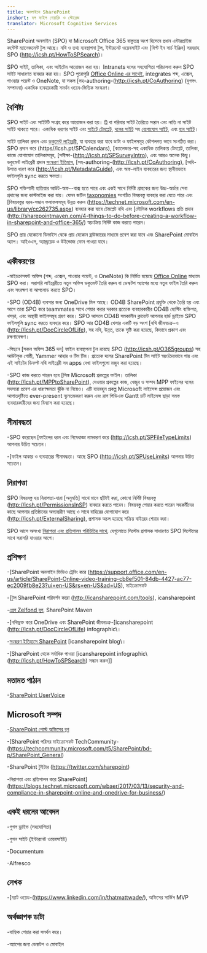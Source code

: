 ```yaml
---
title: অনলাইনে SharePoint
inshort: দল ফাইল শেয়ারিং ও স্টোরেজ
translator: Microsoft Cognitive Services
---
```



SharePoint অনলাইন (SPO) যা Microsoft Office 365 বাস্তুতন্ত্র অংশ হিসেবে প্রধান এন্টারপ্রাইজ কন্টেন্ট ম্যানেজমেন্ট টুল আছে। নথি ও তথ্য ব্যবস্থাপনা টুল, ইন্টারনেট ওয়েবসাইট এবং [বিল্ট ইন সার্চ ইঞ্জিন] সরবরাহ SPO (http://icsh.pt/HowToSPSearch)।

SPO সাইট, তালিকা, এবং আইটেম আয়োজন করা হয়। Intranets দলের সহযোগিতা পরিচালনা করুন SPO সাইট সাধারণত ব্যবহার করা হয়। SPO পুরোপুরি [Office Online এর সাথেই](https://technet.microsoft.com/en-us/library/word-online-service-description.aspx), integrates শব্দ, এক্সেল, পাওয়ার পয়েন্ট ও OneNote, যা সকল [সহ-authoring-(http://icsh.pt/CoAuthoring) (যুগপৎ সম্পাদনা) একাধিক ব্যবহারকারী সমর্থন ওয়েব-ভিত্তিক সংস্করণ।

বৈশিষ্ট্য
---------

SPO সাইট এবং সাইটটি সংগ্রহ করে আয়োজন করা হয়। ট্রি বা পরিবার সাইট তৈরিতে সন্তান এবং নাতি না সাইট সাইট থাকতে পারে। একাধিক ধরণের সাইট এবং [সাইটে টেমপ্লেট](https://support.office.com/en-us/article/Using-templates-to-create-different-kinds-of-SharePoint-sites-449eccec-ff99-4cf3-b62e-dcfee37e8da4), [দলের সাইট](https://support.office.com/en-us/article/what-is-a-sharepoint-team-site-75545757-36c3-46a7-beed-0aaa74f0401e) সহ [যোগাযোগ সাইট](https://support.office.com/en-us/article/what-is-a-sharepoint-communication-site-94a33429-e580-45c3-a090-5512a8070732), এবং [হাব সাইট](https://docs.microsoft.com/en-us/sharepoint/dev/features/hub-site/hub-site-overview)।

সাইট তালিকা প্রদান এবং [ডকুমেন্ট লাইব্রেরী](http://icsh.pt/SPDocLibs), যা ব্যবহার করা যাবে ডাটা ও ফাইলসমূহ কৌশলগত ভাবে সংগঠিত করা। SPO প্রদান করে (https//icsh.pt/SPCalendars), [ক্যালেন্ডার-সহ একাধিক তালিকায় টেমপ্লেট, তালিকা, কাজে যোগাযোগ তালিকাসমূহ, [সমীক্ষা-(http://icsh.pt/SPSurveyIntro), এবং আরও অনেক কিছু। ডকুমেন্ট লাইব্রেরী প্রদান [সংস্করণ ইতিহাস](http://icsh.pt/VersionHistory), [সহ-authoring-(http://icsh.pt/CoAuthoring), [অধি-উপাত্ত ধারণ করে (http://icsh.pt/MetadataGuide), এবং অফ-লাইন ব্যবহারের জন্য স্থানীয়ভাবে ফাইলগুলি sync করতে ক্ষমতা।

SPO শক্তিশালী হাতিয়ার আউট-অফ--বাক্স হতে পারে এবং একই সাথে নির্দিষ্ট গ্রাহকের জন্য উচ্চ-অর্ডার সেবা প্রদানের জন্য কাস্টমাইজ করা যায়। যেমন জটিল [taxonomies](http://sharepointmaven.com/2-ways-to-design-sharepoint-taxonomy-for-an-organization/) সংগঠিত বিষয়বস্তু ব্যবহার করা যেতে পারে এবং [বিষয়বস্তুর ধরন-সন্ধান ফলাফলসমূহ উন্নত করুন (https://technet.microsoft.com/en-us/library/cc262735.aspx) ব্যবহার করা যাবে টেমপ্লেট নথি এবং [মৌলিক workflows প্রতি প্রদান (http://sharepointmaven.com/4-things-to-do-before-creating-a-workflow-in-sharepoint-and-office-365/) স্বয়ংক্রিয় নির্দিষ্ট কাজ করতে পারেন।

SPO প্রায় যেকোনো ডিভাইস থেকে প্রায় যেকোন ব্রাউজারের মাধ্যমে প্রবেশ করা যাবে এবং SharePoint মোবাইল অ্যাপ। আইওএস, অ্যান্ড্রয়েড ও উইন্ডোজ ফোন পাওয়া যাবে।

একীকরণের
---------

-মাইক্রোসফট অফিস (শব্দ, এক্সেল, পাওয়ার পয়েন্ট, ও OneNote) কি নির্মিত হয়েছে [Office Online](https://technet.microsoft.com/en-us/library/word-online-service-description.aspx) মাধ্যমে SPO করা। সরাসরি লাইব্রেরীতে নতুন অফিস ডকুমেন্ট তৈরি করুন বা ডেস্কটপ অ্যাপের মধ্যে নতুন ফাইল তৈরি করুন এবং সংরক্ষণ বা আপলোড করতে SPO।

-SPO (OD4B) ব্যবসার জন্য OneDrive মিল আছে। OD4B SharePoint প্রযুক্তি থেকে তৈরি হয় এবং আগে তারা SPO করে teammates সাথে শেয়ার করার দরকার প্রত্যেক ব্যবহারকারীর OD4B হোস্টিং ব্যক্তিগত, খসড়া, এবং অস্থায়ী ফাইলসমূহ গ্রহণ করে। SPO আসলে OD4B সমকালীন ক্লায়েন্ট আপনার হার্ড ড্রাইভে SPO ফাইলগুলি sync করতে ব্যবহার করে। SPO আর OD4B খেলার একটি বড় অংশ [নথি জীবনচক্র-এ (http://icsh.pt/DocCircleOfLife), সহ নথি, উন্নত, তাকে সৃষ্টি করা হয়েছে, কিভাবে প্রকাশ এবং রক্ষণাবেক্ষণ।

-পিছনে [সকল অফিস 365 দল] ফাইল ব্যবস্থাপনা টুল রয়েছে SPO (http://icsh.pt/O365groups) সহ আউটলুক গোষ্ঠী, Yammer আহার ও টিম টিম। প্রত্যেক দলের SharePoint টিম সাইট স্বয়ংক্রিয়ভাবে পায় এবং এই সাইটের ডিফল্ট নথি লাইব্রেরী সব apps দেখা ফাইলগুলো মজুদ করা হয়েছে।

-SPO কাজ করতে পারেন হবে [সিঙ্ক Microsoft প্রকল্পের ফাইল। তালিকা (http://icsh.pt/MPPtoSharePoint), দেওয়ার প্রকল্পের কাজ, খেজুর ও সম্পদ MPP ফাইলের দলের সদস্যরা প্রবেশ এর ধারণক্ষমতা ঝুঁকি না নিয়েও। এটি ব্যয়বহুল প্রকল্প Microsoft লাইসেন্স প্রয়োজন এবং আপাতদৃষ্টিতে ever-present ন্যূনতমকরণ করুন এবং রাগ পিডিএফ Gantt চার্ট লাইসেন্স ছাড়া সমস্ত ব্যবহারকারীদের জন্য বিন্যাস করা হয়েছে।

সীমাবদ্ধতা
---------

-SPO করেছেন [ফাইলের ধরন এবং নিষেধাজ্ঞা নামকরণ করে (http://icsh.pt/SPFileTypeLimits) আপনার উচিত সচেতন।

-[ফাইল আকার ও ব্যবহারের সীমাবদ্ধতা। আছে SPO (http://icsh.pt/SPUseLimits) আপনার উচিত সচেতন।

নিরাপত্তা
---------

SPO বিষয়বস্তু হয় নিরাপত্তা-যারা [অনুমতি] সাথে মানে ছাঁটাই করা, কোনো নির্দিষ্ট বিষয়বস্তু (http://icsh.pt/PermissionsInSP) ব্যবহার করতে পারেন। বিষয়বস্তু শেয়ার করতে পারেন সহকর্মীদের কাছে আপনার প্রতিষ্ঠানের অভ্যন্তরীণ আছে ও সাথে বাহিরের যোগাযোগ করে (http://icsh.pt/ExternalSharing), প্রশাসক অচল হয়েছে সক্রিয় বাইরের শেয়ার করা।

SPO আসে অসংখ্য [নিরাপত্তা এবং প্রতিপালন পরিচিতির সাথে](https://blogs.technet.microsoft.com/wbaer/2017/03/13/security-and-compliance-in-sharepoint-online-and-onedrive-for-business/), যেগুলোতে সিস্টেম প্রশাসক সাধারণত SPO সিস্টেমের সাথে সরাসরি যাওয়ার আগে।

প্রশিক্ষণ
---------

-[SharePoint অনলাইন ভিডিও ট্রেনিং করে (https://support.office.com/en-us/article/SharePoint-Online-video-training-cb8ef501-84db-4427-ac77-ec2009fb8e23?ui=en-US&rs=en-US&ad=US), মাইক্রোসফট

-[টুল SharePoint পরিদর্শন করো (http://icansharepoint.com/tools), icansharepoint

-[গ্রেগ Zelfond ব্লগ](http://sharepointmaven.com/blog-sharepoint-best-practices/), SharePoint Maven

-[নথিভুক্ত করে OneDrive এবং SharePoint জীবনচক্র-\[icansharepoint (http://icsh.pt/DocCircleOfLife)
    infographic\।

-[সংস্করণ ইতিহাসে SharePoint](http://icsh.pt/VersionHistory)
    \[icansharepoint blog\।

-[SharePoint থেকে সর্বাধিক পাওয়া
    \[icansharepoint infographic\ (http://icsh.pt/HowToSPSearch) সন্ধান করুন]]

মতামত পাঠান
---------

-[SharePoint UserVoice](https://sharepoint.uservoice.com/)

Microsoft সম্পদ
---------

-[SharePoint পোস্ট অফিসের ব্লগ](https://blogs.office.com/en-us/sharepoint/)

-[SharePoint পরিসর মাইক্রোসফট TechCommunity-(https://techcommunity.microsoft.com/t5/SharePoint/bd-p/SharePoint_General)

-SharePoint টুইটার (https://twitter.com/sharepoint)

-নিরাপত্তা এবং প্রতিপালন করে SharePoint](https://blogs.technet.microsoft.com/wbaer/2017/03/13/security-and-compliance-in-sharepoint-online-and-onedrive-for-business/)


একই ধরনের আবেদন
--------------------

-গুগল ড্রাইভ (সহযোগিতা)

-গুগল সাইট (ইন্টারনেট ওয়েবসাইট)

-Documentum

-Alfresco

লেখক
---------

-[ম্যাট ওয়েড-(https://www.linkedin.com/in/thatmattwade/), অফিসের সার্ভিস MVP

অর্থজ্ঞাপক ডাটা
--------

-বাহ্যিক শেয়ার করা সমর্থন করে।

-অ্যাপের জন্য ডেস্কটপ ও মোবাইল

